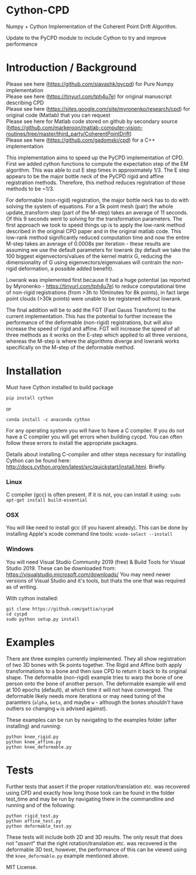 # Cython-CPD

Numpy + Cython Implementation of the Coherent Point Drift Algorithm.

Update to the PyCPD module to include Cython to try and improve performance 

# Introduction / Background

Please see here (https://github.com/siavashk/pycpd) for Pure Numpy implementation <br>
Please see here (https://tinyurl.com/tph4u7e) for original manuscript describing CPD <br>
Please see here (https://sites.google.com/site/myronenko/research/cpd) for original code (Matlab) that you can request <br>
Please see here for Matlab code stored on github by secondary source (https://github.com/markeroon/matlab-computer-vision-routines/tree/master/third_party/CoherentPointDrift)<br>
Please see here (https://github.com/gadomski/cpd) for a C++ implementation<br>


This implementation aims to speed up the PyCPD implementation of CPD. First we added cython functions to compute the expectation step of the EM algorithm. This was able to cut E step times in approximately 1/3. The E step appears to be the major bottle neck of the PyCPD rigid and affine registration methods. Therefore, this method reduces registration of those methods to be ~1/3.

For deformable (non-rigid) registration, the major bottle neck has to do with solving the system of equations. For a 5k point mesh (pair) the whole update_transform step (part of the M-step) takes an average of 11 seconds. Of this 9 seconds went to solving for the transformation parameters. The first approach we took to speed things up is to apply the low-rank method described in the original CPD paper and in the original matlab code. This low-rank method significantly reduced computation time and now the entire M-step takes an average of 0.0008s per iteration - these results are assuming we use the default parameters for lowrank (by default we take the 100 biggest eigenvectors/values of the kernel matrix G, reducing the dimensionality of G using eigenvectors/eigenvalues will contrain the non-rigid deformation, a possible added benefit).

Lowrank was implemented first because it had a huge potential (as reported by Myronenko - https://tinyurl.com/tph4u7e) to reduce computational time of non-rigid registrations (from >3h to 10minutes for 8k points), in fact large point clouds (>30k points) were unable to be registered without lowrank. 

The final addition will be to add the FGT (Fast Gauss Transform) to the current implementation. This has the potential to further increase the performance of the deformable (non-rigid) registrations, but will also increase the speed of rigid and affine. FGT will increase the speed of all three methods as it works on the E-step which applied to all three versions, whereas the M-step is where the algorithms diverge and lowrank works specifically on the M-step of the deformable method. 

# Installation


Must have Cython installed to build package

`pip install cython`

or

`conda install -c anaconda cython`

For any operating system you will have to have a C compiler. If you do not have a C compiler you will get errors when building cycpd. You can often follow these errors to install the appropriate packages. 

Details about installing C-compiler and other steps necessary for installing Cython can be found here: http://docs.cython.org/en/latest/src/quickstart/install.html. Briefly. 

### Linux 
C compiler (gcc) is often present. If it is not, you can install it using: 
`sudo apt-get install build-essential`

### OSX
You will like need to install gcc (if you havent already). This can be done by installing Apple's xcode command line tools:
`xcode-select --install`

### Windows
You will need Visual Studio Community 2019 (free) & Build Tools for Visual Studio 2019. 
These can be downloaded from: https://visualstudio.microsoft.com/downloads/
You may need newer versions of Visual Studio and it's tools, but thats the one that was required as of writing. 


With cython installed:

```
git clone https://github.com/gattia/cycpd
cd cycpd
sudo python setup.py install
```


# Examples

There are three exmples currently implemented. They all show registration of two 3D bones with 5k points together. The Rigid and Affine both apply transformations to a bone and then iuse CPD to return it back to its original shape. The deformable (non-rigid) example tries to warp the bone of one person onto the bone of another person. The deformable example will end at 100 epochs (default), at which time it will not have converged. The deformable likely needs more iterations or may need tuning of the paramters (`alpha`, `beta`, and maybe `w` - although the bones *shouldn't* have outliers so changing `w` is advised against). 

These examples can be run by navigating to the examples folder (after installing) and running: 

```
python knee_rigid.py
python knee_affine.py
python knee_deformable.py
```

# Tests
Further tests that assert if the proper rotation/translation etc. was recovered using CPD and exactly how long those took can be found in the folder test_time and may be run by navigating there in the commandline and running and of the following:

```
python rigid_test.py
python affine_test.py
python deformable_test.py
```

These tests will include both 2D and 3D results. The only result that does not "*assert*" that the right rotation/translation etc. was recovered is the deformable 3D test, however, the performance of this can be viewed using the `knee_deformable.py` example mentioned above. 



MIT License.

